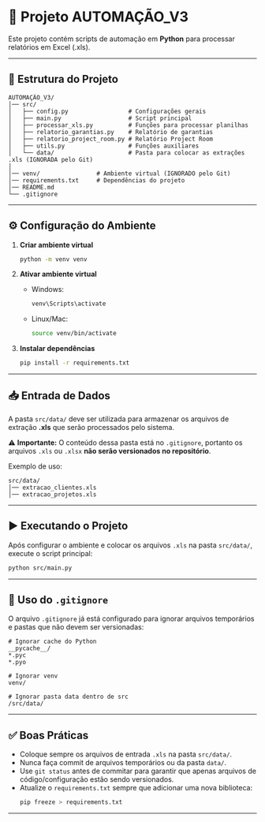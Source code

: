 # 🚀 Projeto AUTOMAÇÃO_V3

Este projeto contém scripts de automação em **Python** para processar relatórios em Excel (.xls).

---

## 📂 Estrutura do Projeto
```
AUTOMAÇÃO_V3/
│── src/                
│   ├── config.py                 # Configurações gerais
│   ├── main.py                   # Script principal
│   ├── processar_xls.py          # Funções para processar planilhas
│   ├── relatorio_garantias.py    # Relatório de garantias
│   ├── relatorio_project_room.py # Relatório Project Room
│   ├── utils.py                  # Funções auxiliares
│   └── data/                     # Pasta para colocar as extrações .xls (IGNORADA pelo Git)
│
│── venv/                # Ambiente virtual (IGNORADO pelo Git)
│── requirements.txt     # Dependências do projeto
│── README.md
└── .gitignore
```

---

## ⚙️ Configuração do Ambiente

1. **Criar ambiente virtual**
   ```bash
   python -m venv venv
   ```

2. **Ativar ambiente virtual**
   - Windows:
     ```bash
     venv\Scripts\activate
     ```
   - Linux/Mac:
     ```bash
     source venv/bin/activate
     ```

3. **Instalar dependências**
   ```bash
   pip install -r requirements.txt
   ```

---

## 📥 Entrada de Dados

A pasta `src/data/` deve ser utilizada para armazenar os arquivos de extração **.xls** que serão processados pelo sistema.

⚠️ **Importante:** O conteúdo dessa pasta está no `.gitignore`, portanto os arquivos `.xls` ou `.xlsx` **não serão versionados no repositório**.

Exemplo de uso:
```
src/data/
│── extracao_clientes.xls
│── extracao_projetos.xls
```

---

## ▶️ Executando o Projeto

Após configurar o ambiente e colocar os arquivos `.xls` na pasta `src/data/`, execute o script principal:

```bash
python src/main.py
```

---

## 📝 Uso do `.gitignore`

O arquivo `.gitignore` já está configurado para ignorar arquivos temporários e pastas que não devem ser versionadas:

```gitignore
# Ignorar cache do Python
__pycache__/
*.pyc
*.pyo

# Ignorar venv
venv/

# Ignorar pasta data dentro de src
/src/data/
```

---

## ✅ Boas Práticas

- Coloque sempre os arquivos de entrada `.xls` na pasta `src/data/`.
- Nunca faça commit de arquivos temporários ou da pasta `data/`.
- Use `git status` antes de commitar para garantir que apenas arquivos de código/configuração estão sendo versionados.
- Atualize o `requirements.txt` sempre que adicionar uma nova biblioteca:
  ```bash
  pip freeze > requirements.txt
  ```

---
